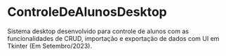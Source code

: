 # ControleDeAlunosDesktop
Sistema desktop desenvolvido para controle de alunos com as funcionalidades de CRUD, importação e exportação de dados com UI em Tkinter (Em Setembro/2023).
